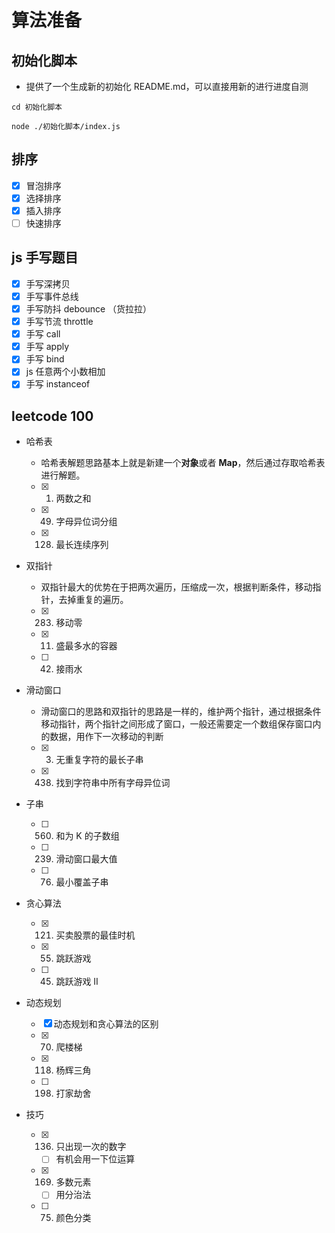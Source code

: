 # 算法准备

## 初始化脚本

- 提供了一个生成新的初始化 README.md，可以直接用新的进行进度自测

```
cd 初始化脚本

node ./初始化脚本/index.js
```

## 排序

- [x] 冒泡排序
- [x] 选择排序
- [x] 插入排序
- [ ] 快速排序

## js 手写题目

- [x] 手写深拷贝
- [x] 手写事件总线
- [x] 手写防抖 debounce （货拉拉）
- [x] 手写节流 throttle
- [x] 手写 call
- [x] 手写 apply
- [x] 手写 bind
- [x] js 任意两个小数相加
- [x] 手写 instanceof

## leetcode 100

- 哈希表

  - 哈希表解题思路基本上就是新建一个**对象**或者 **Map**，然后通过存取哈希表进行解题。
  - [x] 1. 两数之和
  - [x] 49. 字母异位词分组
  - [x] 128. 最长连续序列

- 双指针

  - 双指针最大的优势在于把两次遍历，压缩成一次，根据判断条件，移动指针，去掉重复的遍历。
  - [x] 283. 移动零
  - [x] 11. 盛最多水的容器
  - [ ] 42. 接雨水

- 滑动窗口

  - 滑动窗口的思路和双指针的思路是一样的，维护两个指针，通过根据条件移动指针，两个指针之间形成了窗口，一般还需要定一个数组保存窗口内的数据，用作下一次移动的判断
  - [x] 3. 无重复字符的最长子串
  - [x] 438. 找到字符串中所有字母异位词

- 子串

  - [ ] 560. 和为 K 的子数组
  - [ ] 239. 滑动窗口最大值
  - [ ] 76. 最小覆盖子串

- 贪心算法

  - [x] 121. 买卖股票的最佳时机
  - [x] 55. 跳跃游戏
  - [ ] 45. 跳跃游戏 II

- 动态规划

  - [x] 动态规划和贪心算法的区别
  - [x] 70. 爬楼梯
  - [x] 118. 杨辉三角
  - [ ] 198. 打家劫舍

- 技巧
  - [x] 136. 只出现一次的数字
    - [ ] 有机会用一下位运算
  - [x] 169. 多数元素
    - [ ] 用分治法
  - [ ] 75. 颜色分类

